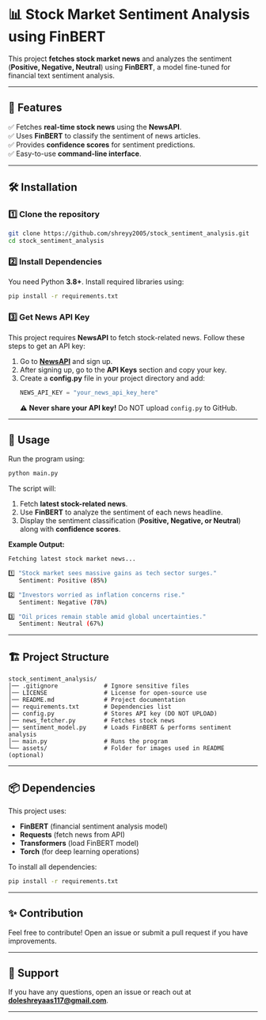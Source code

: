 # 📊 Stock Market Sentiment Analysis using FinBERT  

This project **fetches stock market news** and analyzes the sentiment (**Positive, Negative, Neutral**) using **FinBERT**, a model fine-tuned for financial text sentiment analysis.  

---

## 🚀 Features  
✅ Fetches **real-time stock news** using the **NewsAPI**.  
✅ Uses **FinBERT** to classify the sentiment of news articles.  
✅ Provides **confidence scores** for sentiment predictions.  
✅ Easy-to-use **command-line interface**.  

---

## 🛠️ Installation  

### **1️⃣ Clone the repository**  
```sh
git clone https://github.com/shreyy2005/stock_sentiment_analysis.git
cd stock_sentiment_analysis
```

### **2️⃣ Install Dependencies**  
You need Python **3.8+**. Install required libraries using:  
```sh
pip install -r requirements.txt
```

### **3️⃣ Get News API Key**  
This project requires **NewsAPI** to fetch stock-related news. Follow these steps to get an API key:  

1. Go to **[NewsAPI](https://newsapi.org/register)** and sign up.  
2. After signing up, go to the **API Keys** section and copy your key.  
3. Create a **config.py** file in your project directory and add:  
   ```python
   NEWS_API_KEY = "your_news_api_key_here"
   ```
   ⚠️ **Never share your API key!** Do NOT upload `config.py` to GitHub.

---

## 📜 Usage  

Run the program using:  
```sh
python main.py
```

The script will:  
1. Fetch **latest stock-related news**.  
2. Use **FinBERT** to analyze the sentiment of each news headline.  
3. Display the sentiment classification (**Positive, Negative, or Neutral**) along with **confidence scores**.  

**Example Output:**  
```sh
Fetching latest stock market news...

1️⃣ "Stock market sees massive gains as tech sector surges."
   Sentiment: Positive (85%)  

2️⃣ "Investors worried as inflation concerns rise."
   Sentiment: Negative (78%)  

3️⃣ "Oil prices remain stable amid global uncertainties."
   Sentiment: Neutral (67%)  
```

---

## 🏗️ Project Structure  

```
stock_sentiment_analysis/
│── .gitignore             # Ignore sensitive files  
│── LICENSE                # License for open-source use  
│── README.md              # Project documentation  
│── requirements.txt       # Dependencies list  
│── config.py              # Stores API key (DO NOT UPLOAD)  
│── news_fetcher.py        # Fetches stock news  
│── sentiment_model.py     # Loads FinBERT & performs sentiment analysis  
│── main.py                # Runs the program  
└── assets/                # Folder for images used in README (optional)  
```

---

## 📦 Dependencies  
This project uses:  
- **FinBERT** (financial sentiment analysis model)  
- **Requests** (fetch news from API)  
- **Transformers** (load FinBERT model)  
- **Torch** (for deep learning operations)  

To install all dependencies:  
```sh
pip install -r requirements.txt
```


---

## ✨ Contribution  
Feel free to contribute! Open an issue or submit a pull request if you have improvements.

---

## 📢 Support  
If you have any questions, open an issue or reach out at **doleshreyaas117@gmail.com**.

---
